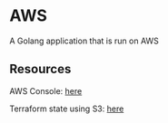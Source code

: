# AWS

A Golang application that is run on AWS

## Resources

AWS Console: [here](https://eu-west-2.console.aws.amazon.com/console/home?region=eu-west-2)

Terraform state using S3: [here](https://technology.doximity.com/articles/terraform-s3-backend-best-practices)